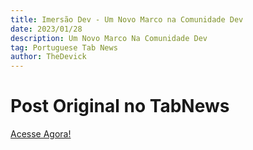 ```yaml
---
title: Imersão Dev - Um Novo Marco na Comunidade Dev
date: 2023/01/28
description: Um Novo Marco Na Comunidade Dev
tag: Portuguese Tab News
author: TheDevick
---
```


# Post Original no TabNews
[Acesse Agora!](https://www.tabnews.com.br/TheDevick/imersao-dev-um-novo-marco-na-comunidade-dev)

